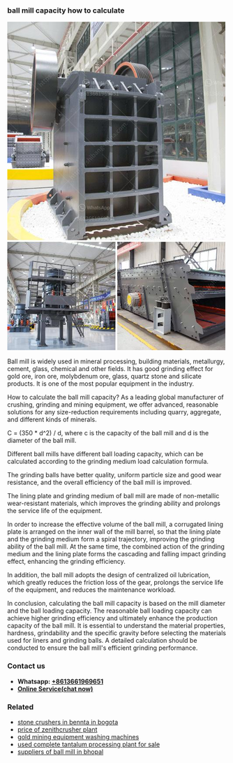<h3>ball mill capacity how to calculate</h3><img src='1708497223.jpg' alt=''><p>Ball mill is widely used in mineral processing, building materials, metallurgy, cement, glass, chemical and other fields. It has good grinding effect for gold ore, iron ore, molybdenum ore, glass, quartz stone and silicate products. It is one of the most popular equipment in the industry.</p><p>How to calculate the ball mill capacity? As a leading global manufacturer of crushing, grinding and mining equipment, we offer advanced, reasonable solutions for any size-reduction requirements including quarry, aggregate, and different kinds of minerals.</p><p>C = (350 * d^2) / d, where c is the capacity of the ball mill and d is the diameter of the ball mill.</p><p>Different ball mills have different ball loading capacity, which can be calculated according to the grinding medium load calculation formula.</p><p>The grinding balls have better quality, uniform particle size and good wear resistance, and the overall efficiency of the ball mill is improved.</p><p>The lining plate and grinding medium of ball mill are made of non-metallic wear-resistant materials, which improves the grinding ability and prolongs the service life of the equipment.</p><p>In order to increase the effective volume of the ball mill, a corrugated lining plate is arranged on the inner wall of the mill barrel, so that the lining plate and the grinding medium form a spiral trajectory, improving the grinding ability of the ball mill. At the same time, the combined action of the grinding medium and the lining plate forms the cascading and falling impact grinding effect, enhancing the grinding efficiency.</p><p>In addition, the ball mill adopts the design of centralized oil lubrication, which greatly reduces the friction loss of the gear, prolongs the service life of the equipment, and reduces the maintenance workload.</p><p>In conclusion, calculating the ball mill capacity is based on the mill diameter and the ball loading capacity. The reasonable ball loading capacity can achieve higher grinding efficiency and ultimately enhance the production capacity of the ball mill. It is essential to understand the material properties, hardness, grindability and the specific gravity before selecting the materials used for liners and grinding balls. A detailed calculation should be conducted to ensure the ball mill's efficient grinding performance.</p><h3>Contact us</h3><ul><li><strong>Whatsapp:&nbsp;<a href="https://wa.me/8613661969651">+8613661969651</a></strong></li><li><a href="https://swt.shibang-china.com/?git&amp;zhl&amp;ball mill capacity how to calculate"><strong>Online Service(chat now)</strong></a></li></ul><h3>Related</h3><ul><li><a href='stone crushers in bennta in bogota.md'>stone crushers in bennta in bogota</a></li><li><a href='price of zenithcrusher plant.md'>price of zenithcrusher plant</a></li><li><a href='gold mining equipment washing machines.md'>gold mining equipment washing machines</a></li><li><a href='used complete tantalum processing plant for sale.md'>used complete tantalum processing plant for sale</a></li><li><a href='suppliers of ball mill in bhopal.md'>suppliers of ball mill in bhopal</a></li></ul>